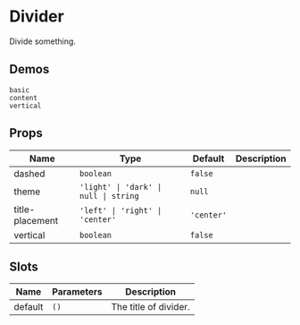 # Divider
Divide something.

## Demos
```demo
basic
content
vertical
```

## Props
|Name|Type|Default|Description|
|-|-|-|-|
|dashed|`boolean`|`false`||
|theme|`'light' \| 'dark' \| null \| string`|`null`||
|title-placement|`'left' \| 'right' \| 'center'`|`'center'`||
|vertical|`boolean`|`false`||

## Slots
|Name|Parameters|Description|
|-|-|-|
|default|`()`|The title of divider.|